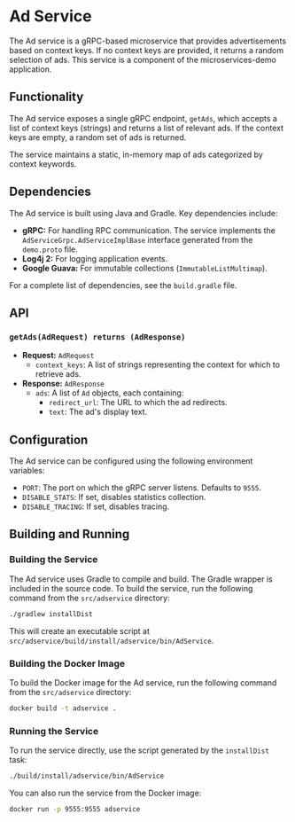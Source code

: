 # Ad Service

The Ad service is a gRPC-based microservice that provides advertisements based on context keys. If no context keys are provided, it returns a random selection of ads. This service is a component of the microservices-demo application.

## Functionality

The Ad service exposes a single gRPC endpoint, `getAds`, which accepts a list of context keys (strings) and returns a list of relevant ads. If the context keys are empty, a random set of ads is returned.

The service maintains a static, in-memory map of ads categorized by context keywords.

## Dependencies

The Ad service is built using Java and Gradle. Key dependencies include:

- **gRPC:** For handling RPC communication. The service implements the `AdServiceGrpc.AdServiceImplBase` interface generated from the `demo.proto` file.
- **Log4j 2:** For logging application events.
- **Google Guava:** For immutable collections (`ImmutableListMultimap`).

For a complete list of dependencies, see the `build.gradle` file.

## API

### `getAds(AdRequest) returns (AdResponse)`

- **Request:** `AdRequest`
  - `context_keys`: A list of strings representing the context for which to retrieve ads.
- **Response:** `AdResponse`
  - `ads`: A list of `Ad` objects, each containing:
    - `redirect_url`: The URL to which the ad redirects.
    - `text`: The ad's display text.

## Configuration

The Ad service can be configured using the following environment variables:

- `PORT`: The port on which the gRPC server listens. Defaults to `9555`.
- `DISABLE_STATS`: If set, disables statistics collection.
- `DISABLE_TRACING`: If set, disables tracing.

## Building and Running

### Building the Service

The Ad service uses Gradle to compile and build. The Gradle wrapper is included in the source code. To build the service, run the following command from the `src/adservice` directory:

```sh
./gradlew installDist
```

This will create an executable script at `src/adservice/build/install/adservice/bin/AdService`.

### Building the Docker Image

To build the Docker image for the Ad service, run the following command from the `src/adservice` directory:

```sh
docker build -t adservice .
```

### Running the Service

To run the service directly, use the script generated by the `installDist` task:

```sh
./build/install/adservice/bin/AdService
```

You can also run the service from the Docker image:

```sh
docker run -p 9555:9555 adservice
```
